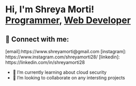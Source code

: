 <h1>Hi, I'm Shreya Morti! <br/><a href="https://github.com/shreyamorti28">Programmer</a>, <a href="https://github.com/shreyamorti28">Web Developer</a>

<h2> 🤳 Connect with me:</h2>
[email]:https://www.shreyamorti@gmail.com
[instagram]: https://www.instagram.com/shreyamorti28/
[linkedin]: https://linkedin.com/in/shreyamorti28

- 🌱 I’m currently learning about cloud security
- 👯 I’m looking to collaborate on any intersting projects
  
